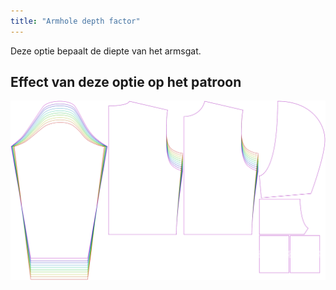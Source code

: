 ```yaml
---
title: "Armhole depth factor"
---
```


Deze optie bepaalt de diepte van het armsgat.

## Effect van deze optie op het patroon

![Deze afbeelding toont het effect van deze optie door meerdere varianten die een andere waarde hebben voor deze optie te vervangen](huey_armholedepthfactor_sample.svg "Effect van deze optie op het patroon")
